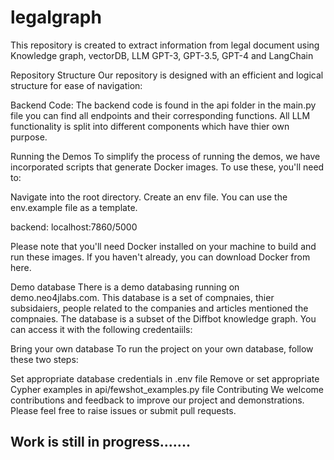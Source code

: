 # legalgraph
This repository is created to extract information from legal document using Knowledge graph, vectorDB, LLM GPT-3, GPT-3.5, GPT-4 and LangChain 

Repository Structure
Our repository is designed with an efficient and logical structure for ease of navigation:

Backend Code: The backend code is found in the api folder in the main.py file you can find all endpoints and their corresponding functions. All LLM functionality is split into different components which have thier own purpose.


Running the Demos
To simplify the process of running the demos, we have incorporated scripts that generate Docker images. To use these, you'll need to:

Navigate into the root directory.
Create an env file. You can use the env.example file as a template.


backend: localhost:7860/5000

Please note that you'll need Docker installed on your machine to build and run these images. If you haven't already, you can download Docker from here.

Demo database
There is a demo databasing running on demo.neo4jlabs.com. This database is a set of compnaies, thier subsidaiers, people related to the companies and articles mentioned the compnaies. The database is a subset of the Diffbot knowledge graph. You can access it with the following credentaiils:

Bring your own database
To run the project on your own database, follow these two steps:

Set appropriate database credentials in .env file
Remove or set appropriate Cypher examples in api/fewshot_examples.py file
Contributing
We welcome contributions and feedback to improve our project and demonstrations. Please feel free to raise issues or submit pull requests.

## Work is still in progress.......
